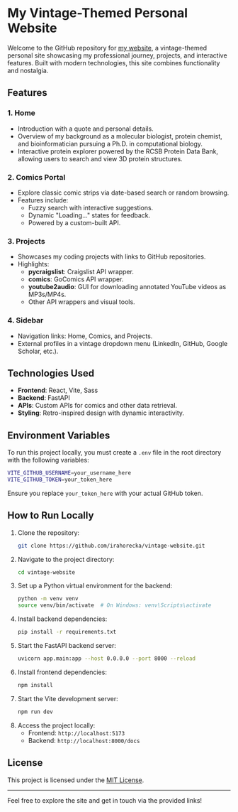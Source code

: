# My Vintage-Themed Personal Website

Welcome to the GitHub repository for [my website](https://irahorecka.com), a vintage-themed personal site showcasing my professional journey, projects, and interactive features. Built with modern technologies, this site combines functionality and nostalgia.

## Features

### 1. **Home**
   - Introduction with a quote and personal details.
   - Overview of my background as a molecular biologist, protein chemist, and bioinformatician pursuing a Ph.D. in computational biology.
   - Interactive protein explorer powered by the RCSB Protein Data Bank, allowing users to search and view 3D protein structures.

### 2. **Comics Portal**
   - Explore classic comic strips via date-based search or random browsing.
   - Features include:
     - Fuzzy search with interactive suggestions.
     - Dynamic "Loading..." states for feedback.
     - Powered by a custom-built API.

### 3. **Projects**
   - Showcases my coding projects with links to GitHub repositories.
   - Highlights:
     - **pycraigslist**: Craigslist API wrapper.
     - **comics**: GoComics API wrapper.
     - **youtube2audio**: GUI for downloading annotated YouTube videos as MP3s/MP4s.
     - Other API wrappers and visual tools.

### 4. **Sidebar**
   - Navigation links: Home, Comics, and Projects.
   - External profiles in a vintage dropdown menu (LinkedIn, GitHub, Google Scholar, etc.).

## Technologies Used
- **Frontend**: React, Vite, Sass
- **Backend**: FastAPI
- **APIs**: Custom APIs for comics and other data retrieval.
- **Styling**: Retro-inspired design with dynamic interactivity.

## Environment Variables
To run this project locally, you must create a `.env` file in the root directory with the following variables:

```bash
VITE_GITHUB_USERNAME=your_username_here
VITE_GITHUB_TOKEN=your_token_here
```

Ensure you replace `your_token_here` with your actual GitHub token.

## How to Run Locally
1. Clone the repository:
   ```bash
   git clone https://github.com/irahorecka/vintage-website.git
   ```
2. Navigate to the project directory:
   ```bash
   cd vintage-website
   ```
3. Set up a Python virtual environment for the backend:
   ```bash
   python -m venv venv
   source venv/bin/activate  # On Windows: venv\Scripts\activate
   ```
4. Install backend dependencies:
   ```bash
   pip install -r requirements.txt
   ```
5. Start the FastAPI backend server:
   ```bash
   uvicorn app.main:app --host 0.0.0.0 --port 8000 --reload
   ```
6. Install frontend dependencies:
   ```bash
   npm install
   ```
7. Start the Vite development server:
   ```bash
   npm run dev
   ```
8. Access the project locally:
   - Frontend: ```http://localhost:5173```
   - Backend: ```http://localhost:8000/docs```

## License
This project is licensed under the [MIT License](LICENSE).

---

Feel free to explore the site and get in touch via the provided links!